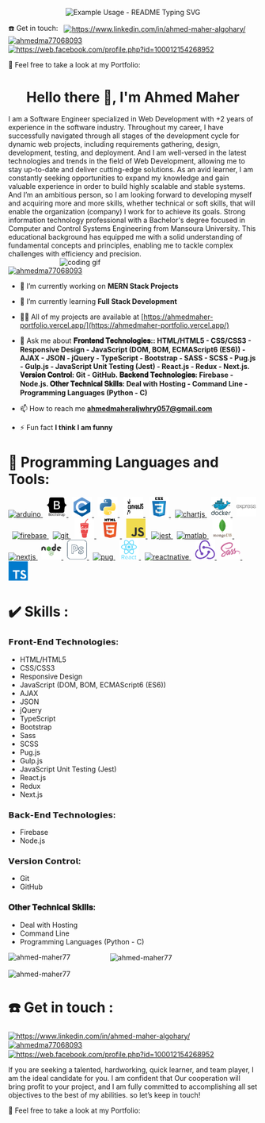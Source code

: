 <p align="center">
  <img src="https://readme-typing-svg.demolab.com/?lines=Hello+There!+%F0%9F%96%90;This+is+Ahmed+Maher;Software+Engineer+%F0%9F%92%BB;Front+End+Developer&color=614CF7&weight=900&font=Fira%20Code&center=true&width=435&height=50&duration=4000&pause=1000" alt="Example Usage - README Typing SVG">
</p>

</p>
☎️ Get in touch: &nbsp;
<a href="https://www.linkedin.com/in/ahmed-maher-algohary/" target="blank"><img align="center" src="https://raw.githubusercontent.com/rahuldkjain/github-profile-readme-generator/master/src/images/icons/Social/linked-in-alt.svg" alt="https://www.linkedin.com/in/ahmed-maher-algohary/" height="20" width="20" /></a> &nbsp;
<a href="https://twitter.com/AhmedMa77068093" target="blank"><img align="center" src="https://raw.githubusercontent.com/rahuldkjain/github-profile-readme-generator/master/src/images/icons/Social/twitter.svg" alt="ahmedma77068093" height="20" width="20" /></a> &nbsp;
<a href="https://web.facebook.com/profile.php?id=100012154268952" target="blank"><img align="center" src="https://raw.githubusercontent.com/rahuldkjain/github-profile-readme-generator/master/src/images/icons/Social/facebook.svg" alt="https://web.facebook.com/profile.php?id=100012154268952" height="20" width="20" /></a>
</p>
👀 Feel free to take a look at my Portfolio: 
<p></p>


<h1 align="center">Hello there 👋, I'm Ahmed Maher</h1>
I am a Software Engineer specialized in Web Development with +2 years of experience in the software industry. Throughout my career, I have successfully navigated through all stages of the development cycle for dynamic web projects, including requirements gathering, design, development, testing, and deployment. And I am well-versed in the latest technologies and trends in the field of Web Development, allowing me to stay up-to-date and deliver cutting-edge solutions. As an avid learner, I am constantly seeking opportunities to expand my knowledge and gain valuable experience in order to build highly scalable and stable systems. And I’m an ambitious person, so I am looking forward to developing myself and acquiring more and more skills, whether technical or soft skills, that will enable the organization (company) I work for to achieve its goals. Strong information technology professional with a Bachelor's degree focused in Computer and Control Systems Engineering from Mansoura University. This educational background has equipped me with a solid understanding of fundamental concepts and principles, enabling me to tackle complex challenges with efficiency and precision.

<img align="right" alt="coding gif" width="400" src="https://cdn.dribbble.com/users/1162077/screenshots/3848914/programmer.gif">



<p align="left"> <a href="https://twitter.com/ahmedma7706809" target="blank"><img src="https://img.shields.io/twitter/follow/ahmedma77068093?logo=twitter&style=for-the-badge" alt="ahmedma77068093" /></a> </p>

- 🔭 I’m currently working on **MERN Stack Projects**

- 🌱 I’m currently learning **Full Stack Development**

- 👨‍💻 All of my projects are available at [https://ahmedmaher-portfolio.vercel.app/](https://ahmedmaher-portfolio.vercel.app/)

- 💬 Ask me about **𝐅𝐫𝐨𝐧𝐭𝐞𝐧𝐝 𝐓𝐞𝐜𝐡𝐧𝐨𝐥𝐨𝐠𝐢𝐞𝐬:: HTML/HTML5 - CSS/CSS3 - Responsive Design - JavaScript (DOM, BOM, ECMAScript6 (ES6)) - AJAX - JSON - jQuery - TypeScript - Bootstrap - SASS - SCSS - Pug.js - Gulp.js - JavaScript Unit Testing (Jest) - React.js - Redux - Next.js. 𝐕𝐞𝐫𝐬𝐢𝐨𝐧 𝐂𝐨𝐧𝐭𝐫𝐨𝐥: Git - GitHub. 𝐁𝐚𝐜𝐤𝐞𝐧𝐝 𝐓𝐞𝐜𝐡𝐧𝐨𝐥𝐨𝐠𝐢𝐞𝐬: Firebase - Node.js. 𝐎𝐭𝐡𝐞𝐫 𝐓𝐞𝐜𝐡𝐧𝐢𝐜𝐚𝐥 𝐒𝐤𝐢𝐥𝐥𝐬: Deal with Hosting - Command Line - Programming Languages (Python - C)**

- 📫 How to reach me **ahmedmaheraljwhry057@gmail.com**

- ⚡ Fun fact **I think I am funny**

<h1 align="left">📝 Programming Languages and Tools:</h1>
<p align="left"> <a href="https://www.arduino.cc/" title="Arduino" target="_blank" rel="noreferrer"> <img src="https://cdn.worldvectorlogo.com/logos/arduino-1.svg" alt="arduino" width="40" height="40"/> </a> &nbsp; <a href="https://getbootstrap.com" title="Bootstrap" target="_blank" rel="noreferrer"> <img src="https://raw.githubusercontent.com/devicons/devicon/master/icons/bootstrap/bootstrap-plain-wordmark.svg" alt="bootstrap" width="40" height="40"/> </a> &nbsp; <a href="https://www.cprogramming.com/" target="_blank" rel="noreferrer"> <img src="https://raw.githubusercontent.com/devicons/devicon/master/icons/c/c-original.svg" alt="c" width="40" height="40"/> </a> &nbsp; <a href="https://www.python.org" target="_blank" rel="noreferrer"> <img src="https://raw.githubusercontent.com/devicons/devicon/master/icons/python/python-original.svg" alt="python" width="40" height="40"/> </a> &nbsp; <a href="https://canvasjs.com" title="canvas.js" target="_blank" rel="noreferrer"> <img src="https://raw.githubusercontent.com/Hardik0307/Hardik0307/master/assets/canvasjs-charts.svg" alt="canvasjs" width="40" height="40"/> </a> &nbsp; <a href="https://www.w3schools.com/css/" target="_blank" rel="noreferrer"> <img src="https://raw.githubusercontent.com/devicons/devicon/master/icons/css3/css3-original-wordmark.svg" alt="css3" width="40" height="40"/> </a> &nbsp; <a href="https://www.chartjs.org" target="_blank" rel="noreferrer"> <img src="https://www.chartjs.org/media/logo-title.svg" alt="chartjs" width="40" height="40"/> </a> &nbsp; <a href="https://www.docker.com/" title="Docker" target="_blank" rel="noreferrer"> <img src="https://raw.githubusercontent.com/devicons/devicon/master/icons/docker/docker-original-wordmark.svg" alt="docker" width="40" height="40"/> </a> &nbsp; <a href="https://expressjs.com" title="Express.js" target="_blank" rel="noreferrer"> <img src="https://raw.githubusercontent.com/devicons/devicon/master/icons/express/express-original-wordmark.svg" alt="express" width="40" height="40"/> </a> &nbsp; <a href="https://firebase.google.com/" title="Firebase" target="_blank" rel="noreferrer"> <img src="https://www.vectorlogo.zone/logos/firebase/firebase-icon.svg" alt="firebase" width="40" height="40"/> </a> &nbsp; <a href="https://git-scm.com/" target="_blank" rel="noreferrer"> <img src="https://www.vectorlogo.zone/logos/git-scm/git-scm-icon.svg" alt="git" width="40" height="40"/> </a> &nbsp; <a href="https://gulpjs.com" target="_blank" rel="noreferrer"> <img src="https://raw.githubusercontent.com/devicons/devicon/master/icons/gulp/gulp-plain.svg" alt="gulp" width="40" height="40"/> </a> &nbsp; <a href="https://www.w3.org/html/" target="_blank" rel="noreferrer"> <img src="https://raw.githubusercontent.com/devicons/devicon/master/icons/html5/html5-original-wordmark.svg" alt="html5" width="40" height="40"/> </a> &nbsp; <a href="https://developer.mozilla.org/en-US/docs/Web/JavaScript" title="JavaScript" target="_blank" rel="noreferrer"> <img src="https://raw.githubusercontent.com/devicons/devicon/master/icons/javascript/javascript-original.svg" alt="javascript" width="40" height="40"/> </a> &nbsp; <a href="https://jestjs.io" title="Jest (Unit Testing)" target="_blank" rel="noreferrer"> <img src="https://www.vectorlogo.zone/logos/jestjsio/jestjsio-icon.svg" alt="jest" width="40" height="40"/> </a> &nbsp; <a href="https://www.mathworks.com/" title="MatLab" target="_blank" rel="noreferrer"> <img src="https://upload.wikimedia.org/wikipedia/commons/2/21/Matlab_Logo.png" alt="matlab" width="40" height="40"/> </a> &nbsp; <a href="https://www.mongodb.com/" title="MongoDB" target="_blank" rel="noreferrer"> <img src="https://raw.githubusercontent.com/devicons/devicon/master/icons/mongodb/mongodb-original-wordmark.svg" alt="mongodb" width="40" height="40"/> </a> &nbsp; <a href="https://nextjs.org/" title="Next.js" target="_blank" rel="noreferrer"> <img src="https://cdn.worldvectorlogo.com/logos/nextjs-2.svg" alt="nextjs" width="40" height="40"/> </a> &nbsp; <a href="https://nodejs.org" title="Node.js" target="_blank" rel="noreferrer"> <img src="https://raw.githubusercontent.com/devicons/devicon/master/icons/nodejs/nodejs-original-wordmark.svg" alt="nodejs" width="40" height="40"/> </a> &nbsp; <a href="https://www.photoshop.com/en" title="Photoshop" target="_blank" rel="noreferrer"> <img src="https://raw.githubusercontent.com/devicons/devicon/master/icons/photoshop/photoshop-line.svg" alt="photoshop" width="40" height="40"/> </a> &nbsp; <a href="https://pugjs.org" title="Pug.js" target="_blank" rel="noreferrer"> <img src="https://cdn.worldvectorlogo.com/logos/pug.svg" alt="pug" width="40" height="40"/> </a> &nbsp; <a href="https://reactjs.org/" title="React.js" target="_blank" rel="noreferrer"> <img src="https://raw.githubusercontent.com/devicons/devicon/master/icons/react/react-original-wordmark.svg" alt="react" width="40" height="40"/> </a> &nbsp; <a href="https://reactnative.dev/" title="React Native" target="_blank" rel="noreferrer"> <img src="https://reactnative.dev/img/header_logo.svg" alt="reactnative" width="40" height="40"/> </a> &nbsp; <a href="https://redux.js.org" title="Redux" target="_blank" rel="noreferrer"> <img src="https://raw.githubusercontent.com/devicons/devicon/master/icons/redux/redux-original.svg" alt="redux" width="40" height="40"/> </a> &nbsp; <a href="https://sass-lang.com" title="Saas" target="_blank" rel="noreferrer"> <img src="https://raw.githubusercontent.com/devicons/devicon/master/icons/sass/sass-original.svg" alt="sass" width="40" height="40"/> </a> &nbsp; <a href="https://www.typescriptlang.org/" target="_blank" rel="noreferrer"> <img src="https://raw.githubusercontent.com/devicons/devicon/master/icons/typescript/typescript-original.svg" alt="typescript" width="40" height="40"/> </a> </p>


<h1 align="left">✔️ Skills :</h1>
<h3>𝗙𝗿𝗼𝗻𝘁-𝗘𝗻𝗱 𝗧𝗲𝗰𝗵𝗻𝗼𝗹𝗼𝗴𝗶𝗲𝘀:</h3>

- HTML/HTML5
- CSS/CSS3
- Responsive Design
- JavaScript (DOM, BOM, ECMAScript6 (ES6))
- AJAX
- JSON
- jQuery
- TypeScript
- Bootstrap
- Sass
- SCSS
- Pug.js
- Gulp.js
- JavaScript Unit Testing (Jest)
- React.js
- Redux
- Next.js

<h3>𝗕𝗮𝗰𝗸-𝗘𝗻𝗱 𝗧𝗲𝗰𝗵𝗻𝗼𝗹𝗼𝗴𝗶𝗲𝘀:</h3>

- Firebase 
- Node.js

<h3>𝗩𝗲𝗿𝘀𝗶𝗼𝗻 𝗖𝗼𝗻𝘁𝗿𝗼𝗹:</h3>

- Git
- GitHub

<h3>𝐎𝐭𝐡𝐞𝐫 𝐓𝐞𝐜𝐡𝐧𝐢𝐜𝐚𝐥 𝐒𝐤𝐢𝐥𝐥𝐬:</h3>

- Deal with Hosting
- Command Line
- Programming Languages (Python - C)

<p ><img align="left" width="40%" src="https://github-readme-stats.vercel.app/api/top-langs?username=ahmed-maher77&show_icons=true&locale=en&layout=compact" alt="ahmed-maher77" /></p>

<p >&nbsp;<img align="center" src="https://github-readme-stats.vercel.app/api?username=ahmed-maher77&show_icons=true&locale=en" alt="ahmed-maher77" /></p>

<p><img align="center" src="https://github-readme-streak-stats.herokuapp.com/?user=ahmed-maher77&" alt="ahmed-maher77" /></p>


<h1 align="left">☎️ Get in touch :</h1>
<p align="left">
<a href="https://www.linkedin.com/in/ahmed-maher-algohary/" target="blank"><img align="center" src="https://raw.githubusercontent.com/rahuldkjain/github-profile-readme-generator/master/src/images/icons/Social/linked-in-alt.svg" alt="https://www.linkedin.com/in/ahmed-maher-algohary/" height="30" width="40" /></a>
<a href="https://twitter.com/AhmedMa77068093" target="blank"><img align="center" src="https://raw.githubusercontent.com/rahuldkjain/github-profile-readme-generator/master/src/images/icons/Social/twitter.svg" alt="ahmedma77068093" height="30" width="40" /></a>
<a href="https://web.facebook.com/profile.php?id=100012154268952" target="blank"><img align="center" src="https://raw.githubusercontent.com/rahuldkjain/github-profile-readme-generator/master/src/images/icons/Social/facebook.svg" alt="https://web.facebook.com/profile.php?id=100012154268952" height="30" width="40" /></a>
</p>

<p align="left">If you are seeking a talented, hardworking, quick learner, and team player, I am the ideal candidate for you. I am confident that Our cooperation will bring profit to your project, and I am fully committed to accomplishing all set objectives to the best of my abilities. so let’s keep in touch!
</p>

👀 Feel free to take a look at my Portfolio: 

